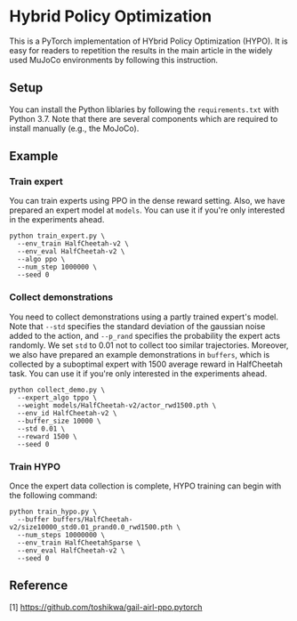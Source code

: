 # Hybrid Policy Optimization

This is a PyTorch implementation of HYbrid Policy Optimization (HYPO).
It is easy for readers to repetition the results in the main article in the widely used MuJoCo environments by following this instruction.

## Setup

You can install the Python liblaries by following the `requirements.txt` with Python 3.7.
Note that there are several components which are required to install manually (e.g., the MoJoCo).

## Example

### Train expert

You can train experts using PPO in the dense reward setting. Also, we have prepared an expert model at `models`.
You can use it if you're only interested in the experiments ahead.

```shell
python train_expert.py \
  --env_train HalfCheetah-v2 \
  --env_eval HalfCheetah-v2 \
  --algo ppo \
  --num_step 1000000 \
  --seed 0
```

### Collect demonstrations

You need to collect demonstrations using a partly trained expert's model. Note that `--std` specifies the standard
deviation of the gaussian noise added to the action, and `--p_rand` specifies the probability the expert
acts randomly. We set `std` to 0.01 not to collect too similar trajectories.
Moreover, we also have prepared an example demonstrations in `buffers`, which is collected by a suboptimal expert
with 1500 average reward in HalfCheetah task. You can use it if you're only interested in the experiments ahead.
```shell
python collect_demo.py \
  --expert_algo tppo \
  --weight models/HalfCheetah-v2/actor_rwd1500.pth \
  --env_id HalfCheetah-v2 \
  --buffer_size 10000 \
  --std 0.01 \
  --reward 1500 \
  --seed 0

```

### Train HYPO

Once the expert data collection is complete, HYPO training can begin with the following command:
```shell
python train_hypo.py \
  --buffer buffers/HalfCheetah-v2/size10000_std0.01_prand0.0_rwd1500.pth \
  --num_steps 10000000 \
  --env_train HalfCheetahSparse \
  --env_eval HalfCheetah-v2 \
  --seed 0
```

## Reference
[1] https://github.com/toshikwa/gail-airl-ppo.pytorch